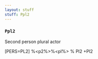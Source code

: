 ```yaml
---
layout: stuff
stuff: Ppl2
---
```

### ` Ppl2 ` 

Second person plural actor

[PERS=PL2]
%<p2%>%<pl%>
% Pl2
+Pl2
